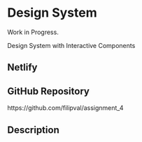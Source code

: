 <h1>Design System</h1>
<p>Work in Progress.</p>
<p>Design System with Interactive Components</p>
<h2>Netlify</h2>
<h2>GitHub Repository</h2>
https://github.com/filipval/assignment_4
<h2>Description</h2>
<p></p>
